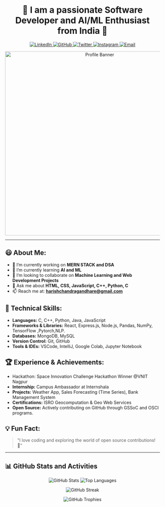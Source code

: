 <h1 align="center">🌟 I am a passionate Software Developer and AI/ML Enthusiast from India 🚀</h1>

<p align="center">
  <a href="https://www.linkedin.com/in/harishchandra-gandhare-336143289/">
    <img src="https://img.shields.io/badge/LinkedIn-%230077B5.svg?style=for-the-badge&logo=linkedin&logoColor=white" alt="LinkedIn">
  </a>
  <a href="https://github.com/Harishchandra-26">
    <img src="https://img.shields.io/badge/GitHub-%23333.svg?style=for-the-badge&logo=github&logoColor=white" alt="GitHub">
  </a>
  <a href="https://x.com/Harishchan123">
    <img src="https://img.shields.io/badge/Twitter-%231DA1F2.svg?style=for-the-badge&logo=twitter&logoColor=white" alt="Twitter">
  </a>
  <a href="https://www.instagram.com/hari_gandhare_26/">
    <img src="https://img.shields.io/badge/Instagram-%23E4405F.svg?style=for-the-badge&logo=instagram&logoColor=white" alt="Instagram">
  </a>
  <a href="mailto:harishchandragandhare@gmail.com">
    <img src="https://img.shields.io/badge/Email-D14836?style=for-the-badge&logo=gmail&logoColor=white" alt="Email">
  </a>
</p>

<div align="center">
  <img src="https://github.com/user-attachments/assets/82925a3d-dffe-4636-b7d7-2e1d74499cbb" alt="Profile Banner" width="600px">
</div>

---

## 😃 About Me:
- 🔭 I’m currently working on **MERN STACK and DSA**
- 🌱 I’m currently learning **AI and ML**
- 👯 I’m looking to collaborate on **Machine Learning and Web Development Projects**
- 💬 Ask me about **HTML, CSS, JavaScript, C++, Python, C**
- 📫 Reach me at: **harishchandragandhare@gmail.com**

## 🚀 Technical Skills:
- **Languages:** C, C++, Python, Java, JavaScript  
- **Frameworks & Libraries:** React, Express.js, Node.js, Pandas, NumPy, TensorFlow ,Pytorch,NLP. 
- **Databases:** MongoDB, MySQL  
- **Version Control:** Git, GitHub  
- **Tools & IDEs:** VSCode, IntelliJ, Google Colab, Jupyter Notebook  

## 🏆 Experience & Achievements:
- Hackathon: Space Innovation Challenge Hackathon Winner @VNIT Nagpur
- **Internship:** Campus Ambassador at Internshala  
- **Projects:** Weather App, Sales Forecasting (Time Series), Bank Management System  
- **Certifications:** ISRO Geocomputation & Geo Web Services  
- **Open Source:** Actively contributing on GitHub through GSSoC and OSCI programs.  

## 💡 Fun Fact:
> "I love coding and exploring the world of open source contributions! 🚀"

---

## 📊 GitHub Stats and Activities

<p align="center">
  <img src="https://github-readme-stats.vercel.app/api?username=Harishchandra-26&show_icons=true&theme=radical" alt="GitHub Stats" />
  <img src="https://github-readme-stats.vercel.app/api/top-langs/?username=Harishchandra-26&layout=compact&theme=radical" alt="Top Languages" />
</p>

<p align="center">
  <img src="https://streak-stats.demolab.com?user=Harishchandra-26&theme=radical&date_format=M%20j%5B%2C%20Y%5D" alt="GitHub Streak" />
</p>

<!-- 🏆 GitHub Trophies -->
<p align="center">
  <img src="https://github-profile-trophy.vercel.app/?username=Harishchandra-26&theme=onedark&no-frame=true&margin-w=15&margin-h=15" alt="GitHub Trophies" />
</p>


